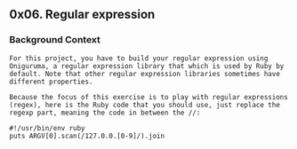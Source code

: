 ## 0x06. Regular expression

### Background Context
    For this project, you have to build your regular expression using Oniguruma, a regular expression library that which is used by Ruby by default. Note that other regular expression libraries sometimes have different properties.

    Because the focus of this exercise is to play with regular expressions (regex), here is the Ruby code that you should use, just replace the regexp part, meaning the code in between the //:

    #!/usr/bin/env ruby
    puts ARGV[0].scan(/127.0.0.[0-9]/).join